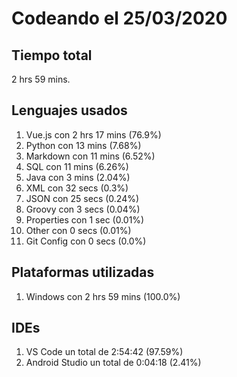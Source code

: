 # Codeando el 25/03/2020

## Tiempo total
2 hrs 59 mins.

## Lenguajes usados
1. Vue.js con 2 hrs 17 mins (76.9%)
1. Python con 13 mins (7.68%)
1. Markdown con 11 mins (6.52%)
1. SQL con 11 mins (6.26%)
1. Java con 3 mins (2.04%)
1. XML con 32 secs (0.3%)
1. JSON con 25 secs (0.24%)
1. Groovy con 3 secs (0.04%)
1. Properties con 1 sec (0.01%)
1. Other con 0 secs (0.01%)
1. Git Config con 0 secs (0.0%)

## Plataformas utilizadas
1. Windows con 2 hrs 59 mins (100.0%)

## IDEs
1. VS Code un total de 2:54:42 (97.59%)
1. Android Studio un total de 0:04:18 (2.41%)
